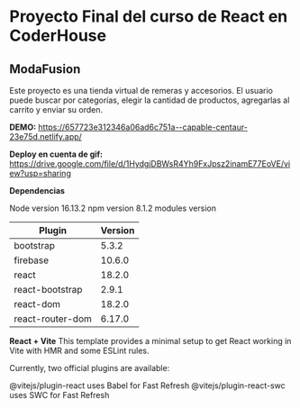 # Proyecto Final del curso de React en CoderHouse

## ModaFusion
Este proyecto es una tienda virtual de remeras y accesorios. El usuario puede buscar por categorías, elegir la cantidad de productos, agregarlas al carrito y enviar su orden.

**DEMO:** https://657723e312346a06ad6c751a--capable-centaur-23e75d.netlify.app/

**Deploy en cuenta de gif:** https://drive.google.com/file/d/1HydgjDBWsR4Yh9FxJpsz2inamE77EoVE/view?usp=sharing

**Dependencias**

Node version 16.13.2
npm version 8.1.2
modules version

| Plugin | Version |
| ----------- | ----------- |
| bootstrap | 5.3.2 |
| firebase | 10.6.0 |
| react | 18.2.0 |
| react-bootstrap | 2.9.1 |
| react-dom | 18.2.0 |
| react-router-dom | 6.17.0 |

**React + Vite**
This template provides a minimal setup to get React working in Vite with HMR and some ESLint rules.

Currently, two official plugins are available:

@vitejs/plugin-react uses Babel for Fast Refresh
@vitejs/plugin-react-swc uses SWC for Fast Refresh
